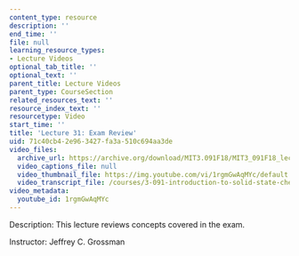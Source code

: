 ```yaml
---
content_type: resource
description: ''
end_time: ''
file: null
learning_resource_types:
- Lecture Videos
optional_tab_title: ''
optional_text: ''
parent_title: Lecture Videos
parent_type: CourseSection
related_resources_text: ''
resource_index_text: ''
resourcetype: Video
start_time: ''
title: 'Lecture 31: Exam Review'
uid: 71c40cb4-2e96-3427-fa3a-510c694aa3de
video_files:
  archive_url: https://archive.org/download/MIT3.091F18/MIT3_091F18_lec31_300k.mp4
  video_captions_file: null
  video_thumbnail_file: https://img.youtube.com/vi/1rgmGwAqMYc/default.jpg
  video_transcript_file: /courses/3-091-introduction-to-solid-state-chemistry-fall-2018/4727597fa238f17f5c420bbc8ad7e5c9_1rgmGwAqMYc.pdf
video_metadata:
  youtube_id: 1rgmGwAqMYc
---
```


Description: This lecture reviews concepts covered in the exam.

Instructor: Jeffrey C. Grossman



